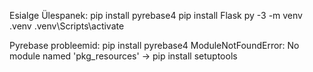 Esialge Ülespanek:
pip install pyrebase4
pip install Flask
py -3 -m venv .venv
.venv\Scripts\activate

Pyrebase probleemid:
pip install pyrebase4
ModuleNotFoundError: No module named 'pkg_resources' -> pip install setuptools
